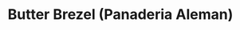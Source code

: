 ---
title: "Butter Brezel (Panaderia Aleman)"
url: /san-andres-cholula/butter-brezel-panaderia-aleman/
shop: panadería
---